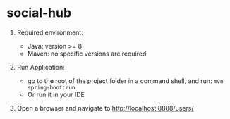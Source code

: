 # social-hub
1. Required environment:
   - Java: version >= 8
   - Maven: no specific versions are required

2. Run Application:
   - go to the root of the project folder in a command shell, and run:
     ```mvn spring-boot:run```
   - Or run it in your IDE
3. Open a browser and navigate to [http://localhost:8888/users/](http://localhost:8888/users/)
